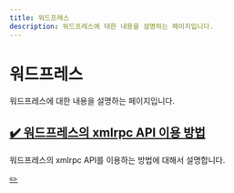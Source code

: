 ```yaml
---
title: 워드프레스 
description: 워드프레스에 대한 내용을 설명하는 페이지입니다. 
---
```



워드프레스 
===


워드프레스에 대한 내용을 설명하는 페이지입니다. 





[✔️ 워드프레스의 xmlrpc API 이용 방법](001-wordpress-xmlrpc-api.html '워드프레스의 xmlrpc API를 이용하는 방법에 대해서 설명합니다.')
---


워드프레스의 xmlrpc API를 이용하는 방법에 대해서 설명합니다.




[✏️ ](https://www.github.com/boyinblue/boyinblue.github.io/edit/main/013_wordpress/index.md '수정하기')

